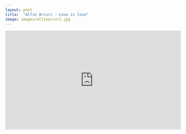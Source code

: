 ```yaml
---
layout: post
title:  "Alfie Arcuri - Love is love"
image: images/alfiearcuri.jpg
---
```


<div class="video-container">
    <iframe width="560" height="315" src="https://www.youtube.com/embed/Tqg--BEVcVE?controls=1" frameborder="0" allow="accelerometer; autoplay; encrypted-media; gyroscope; picture-in-picture" allowfullscreen></iframe>
</div>
